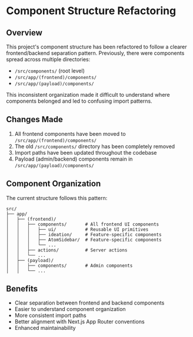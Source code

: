 # Component Structure Refactoring

## Overview

This project's component structure has been refactored to follow a clearer frontend/backend separation pattern. Previously, there were components spread across multiple directories:

- `/src/components/` (root level)
- `/src/app/(frontend)/components/`
- `/src/app/(payload)/components/`

This inconsistent organization made it difficult to understand where components belonged and led to confusing import patterns.

## Changes Made

1. All frontend components have been moved to `/src/app/(frontend)/components/`
2. The old `/src/components/` directory has been completely removed
3. Import paths have been updated throughout the codebase
4. Payload (admin/backend) components remain in `/src/app/(payload)/components/`

## Component Organization

The current structure follows this pattern:

```
src/
├── app/
│   ├── (frontend)/
│   │   ├── components/       # All frontend UI components
│   │   │   ├── ui/           # Reusable UI primitives
│   │   │   ├── ideation/     # Feature-specific components
│   │   │   ├── AtomSidebar/  # Feature-specific components
│   │   │   └── ...
│   │   ├── actions/          # Server actions
│   │   └── ...
│   ├── (payload)/
│   │   ├── components/       # Admin components
│   │   └── ...
```

## Benefits

- Clear separation between frontend and backend components
- Easier to understand component organization
- More consistent import paths
- Better alignment with Next.js App Router conventions
- Enhanced maintainability
